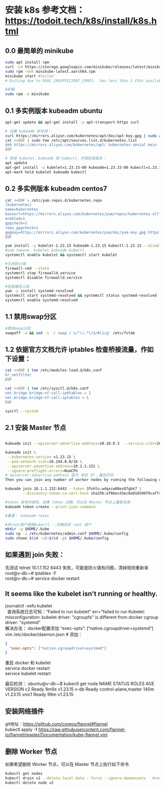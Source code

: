 # 安装 k8s  参考文档： https://todoit.tech/k8s/install/k8s.html

## 0.0 最简单的 minikube

```sh
sudo apt install rpm
curl -LO https://storage.googleapis.com/minikube/releases/latest/minikube-latest.aarch64.rpm
sudo rpm -Uvh minikube-latest.aarch64.rpm
minikube start #failed 
# Exiting due to RSRC_INSUFFICIENT_CORES:  has less than 2 CPUs available, but Kubernetes requires at least 2 to be available

#卸载
sudo rpm -e minikube
```

## 0.1 多实例版本  kubeadm ubuntu

```sh
apt-get update && apt-get install -y apt-transport-https curl

# 设置 kubeadm 软件源：
curl https://mirrors.aliyun.com/kubernetes/apt/doc/apt-key.gpg | sudo apt-key add -
cat <<EOF | sudo tee /etc/apt/sources.list.d/kubernetes.list
deb https://mirrors.aliyun.com/kubernetes/apt/ kubernetes-xenial main
EOF

# 安装 kubelet、kubeadm 和 kubectl，并锁定其版本：
apt update
apt-get install -y kubelet=1.23.15-00 kubeadm=1.23.15-00 kubectl=1.23.15-00
apt-mark hold kubelet kubeadm kubectl
```

## 0.2 多实例版本  kubeadm centos7
```sh
cat <<EOF > /etc/yum.repos.d/kubernetes.repo
[kubernetes]
name=Kubernetes
baseurl=https://mirrors.aliyun.com/kubernetes/yum/repos/kubernetes-el7-x86_64/
enabled=1
gpgcheck=1
repo_gpgcheck=1
gpgkey=https://mirrors.aliyun.com/kubernetes/yum/doc/yum-key.gpg https://mirrors.aliyun.com/kubernetes/yum/doc/rpm-package-key.gpg
EOF

yum install -y kubelet-1.23.15 kubeadm-1.23.15 kubectl-1.23.15 --disableexcludes=kubernetes
#yum remove  kubelet kubeadm kubectl
systemctl enable kubelet && systemctl start kubelet

#关闭防火墙
firewall-cmd --state
systemctl stop firewalld.service
systemctl disable firewalld.service

#安装缓存工具
yum -y install systemd-resolved
systemctl start systemd-resolved && systemctl status systemd-resolved
systemctl enable systemd-resolved
```

## 1.1 禁用swap分区
```sh
#禁用swap分区
swapoff -a && sed -i '/ swap / s/^\(.*\)$/#\1/g' /etc/fstab
```

## 1.2 依据官方文档允许 iptables 检查桥接流量，作如下设置：

```sh
cat <<EOF | tee /etc/modules-load.d/k8s.conf
br_netfilter
EOF

cat <<EOF | tee /etc/sysctl.d/k8s.conf
net.bridge.bridge-nf-call-ip6tables = 1
net.bridge.bridge-nf-call-iptables = 1
EOF

sysctl --system
```

## 2.1 安装 Master 节点
```sh

kubeadm init --apiserver-advertise-address=10.10.0.3  --service-cidr=20.20.0.0/16 --pod-network-cidr=10.244.0.0/16 --kubernetes-version v1.21.1

kubeadm init \
 --kubernetes-version v1.23.15 \
 --pod-network-cidr=10.244.0.0/16 \
 --apiserver-advertise-address=10.1.1.152 \
 --ignore-preflight-errors=NumCPU    
# apiserver-advertise-address 值为 本机 IP ,最后打印
Then you can join any number of worker nodes by running the following on each as root:

kubeadm join 10.1.1.152:6443 --token 3fohln.wdqxcw08es87gbk7 \
        --discovery-token-ca-cert-hash sha256:af66ecd3ec8a018596f9caff46ee731348bf87bd900b8240a4ecb3b0c856907f 

#token 具有时效性，如果 token 过期，可以在 Master 节点上重新生成
kubeadm token create --print-join-command

#重置： kubeadm reset

#非root用户使用kubectl --切换回非 root 用户
mkdir -p $HOME/.kube
sudo cp -i /etc/kubernetes/admin.conf $HOME/.kube/config
sudo chown $(id -u):$(id -g) $HOME/.kube/config

```

## 如果遇到 join 失败：
先测试 telnet 10.1.1.152 6443 失败，可能是防火墙有问题，清掉规则重新来   
root@v-db:~# iptables -F   
root@v-db:~# service docker restart   

## It seems like the kubelet isn't running or healthy.
journalctl -xefu kubelet   
 查询系统日志可知：“Failed to run kubelet” err="failed to run Kubelet: misconfiguration: kubelet driver: “cgroupfs” is different from docker cgroup driver: “systemd”    
解决办法：  docker配置添加 “exec-opts”: [“native.cgroupdriver=systemd”]   
vim /etc/docker/daemon.json  # 添加：  
```json
{
  "exec-opts": ["native.cgroupdriver=systemd"]
}
```
重启 docker  和  kubelet   
service docker restart   
service kubelet restart   

最后检测：
ubuntu@v-db:~$ kubectl get node
NAME    STATUS   ROLES                  AGE    VERSION
c2      Ready    <none>                 8m9s   v1.23.15
v-db    Ready    control-plane,master   140m   v1.23.15
vnic1   Ready    <none>                 99m    v1.23.15

## 安装网络插件
 git地址：https://github.com/coreos/flannel#flannel   
kubectl apply -f https://raw.githubusercontent.com/flannel-io/flannel/master/Documentation/kube-flannel.yml


## 删除 Worker 节点
如果希望删除 Worker 节点，可以在 Master 节点上执行如下命令  
```sh
kubectl get nodes  
kubectl drain v2 --delete-local-data --force --ignore-daemonsets   #node NAME = v2
kubectl delete node v2 
```